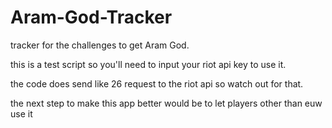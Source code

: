 # Aram-God-Tracker
tracker for the challenges to get Aram God.

this is a test script so you'll need to input your riot api key to use it.

the code does send like 26 request to the riot api so watch out for that.

the next step to make this app better would be to let players other than euw use it
